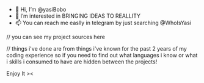- 👋 Hi, I’m @yasiBobo
- 👀 I’m interested in BRINGING IDEAS TO REALLITY
- 📫 You can reach me easlly in telegram by just searching @WhoIsYasi

// you can see my project sources here 

// things i've done are from things i've known for the past 2 years of my coding experience so if you need to find out what languages i know or what i skills i consumed to have 
are hidden between the projects!


Enjoy It ><
